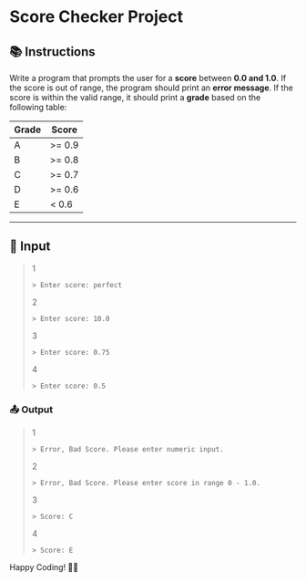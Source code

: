 # Score Checker Project

## 📚 **Instructions**
Write a program that prompts the user for a **score** between **0.0 and 1.0**. If the score is out of range, the program should print an **error message**. If the score is within the valid range, it should print a **grade** based on the following table:


| **Grade** | **Score** |
|-----------|-----------|
| A         | >= 0.9    |
| B         | >= 0.8    |
| C         | >= 0.7    |
| D         | >= 0.6    |
| E         | < 0.6     |

---

## 📝 Input
>1
>```
>> Enter score: perfect
>```
>2
>```
>> Enter score: 10.0
>```
>3
>```
>> Enter score: 0.75
>```
>4
>```
>> Enter score: 0.5
>```

### 📤 Output
>1
>```
>> Error, Bad Score. Please enter numeric input.
>```
>2
>```
>> Error, Bad Score. Please enter score in range 0 - 1.0.
>```
>3
>```
>> Score: C
>```
>4
>```
>> Score: E
>```

Happy Coding! 🚀✨

